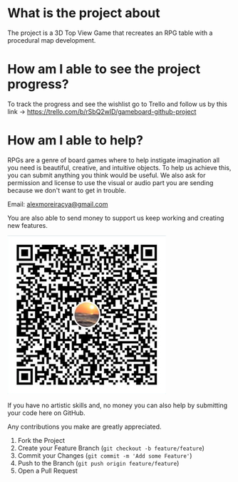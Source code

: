 # What is the project about
The project is a 3D Top View Game that recreates an RPG table with a procedural map development.


# How am I able to see the project progress?
To track the progress and see the wishlist go to Trello and follow us by this link -> https://trello.com/b/rSbQ2wID/gameboard-github-project

# How am I able to help?
RPGs are a genre of board games where to help instigate imagination all you need is beautiful, creative, and intuitive objects. To help us achieve this, you can submit anything you think would be useful. We also ask for permission and license to use the visual or audio part you are sending because we don't want to get in trouble.

Email: alexmoreiracya@gmail.com

You are also able to send money to support us keep working and creating new features.

![Donate](donate.jpeg)

If you have no artistic skills and, no money you can also help by submitting your code here on GitHub.

Any contributions you make are greatly appreciated.

1. Fork the Project
2. Create your Feature Branch (`git checkout -b feature/feature`)
3. Commit your Changes (`git commit -m 'Add some Feature'`)
4. Push to the Branch (`git push origin feature/feature`)
5. Open a Pull Request
